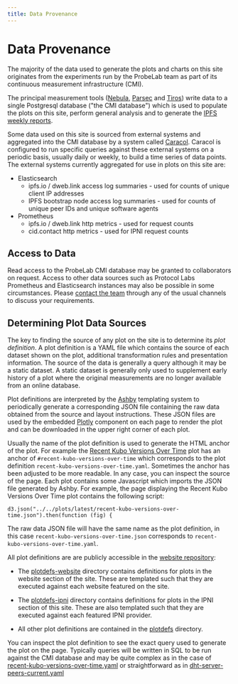```yaml
---
title: Data Provenance
---
```

# Data Provenance

The majority of the data used to generate the plots and charts on this site originates from the experiments run by 
the ProbeLab team as part of its continuous measurement infrastructure (CMI).

The principal measurement tools ([Nebula](/tools/nebula), [Parsec](/tools/parsec) and [Tiros](/tools/tiros)) write 
data to a single Postgresql database ("the CMI database") which is used to populate the plots on this site, 
perform general analysis and to generate the [IPFS weekly reports](https://github.com/protocol/network-measurements/tree/master/reports).

Some data used on this site is sourced from external systems and aggregated into the CMI database by a system called [Caracol](https://github.com/plprobelab/caracol). Caracol is configured to run specific queries against these external systems on a periodic basis, usually daily or weekly, to build
a time series of data points. The external systems currently aggregated for use in plots on this site are:

 - Elasticsearch
   - ipfs.io / dweb.link access log summaries - used for counts of unique client IP addresses 
   - IPFS bootstrap node access log summaries - used for counts of unique peer IDs and unique software agents
 - Prometheus
   - ipfs.io / dweb.link http metrics - used for request counts
   - cid.contact  http metrics - used for IPNI request counts

## Access to Data

Read access to the ProbeLab CMI database may be granted to collaborators on request. Access to other data sources such as
Protocol Labs Prometheus and Elasticsearch instances may also be possible in some circumstances. Please 
[contact the team](/about#contact) through any of the usual channels to discuss your requirements. 

## Determining Plot Data Sources

The key to finding the source of any plot on the site is to determine its _plot definition_. A plot definition is a 
YAML file which contains the source of each dataset shown on the plot, additional transformation rules and presentation information.
The source of the data is generally a query although it may be a static dataset. A static dataset is generally only used to supplement early history of a
plot where the original measurements are no longer available from an online database. 

Plot definitions are interpreted by the [Ashby](https://github.com/plprobelab/ashby) templating system to periodically generate a corresponding JSON file containing the raw data obtained from the source and layout instructions. These JSON files are used by the embedded [Plotly](https://plotly.com/) component on each page to render the plot and can be downloaded in the upper right corner of each plot.

Usually the name of the plot definition is used to generate the HTML anchor of the plot. For example the [Recent Kubo Versions Over Time](/ipfsdht/#recent-kubo-versions-over-time) plot has an anchor of `#recent-kubo-versions-over-time` which corresponds to the plot definition `recent-kubo-versions-over-time.yaml`. Sometimes the anchor has been adjusted to be more readable. In any case, you can inspect the source of the page. Each plot contains some Javascript which imports the JSON file generated by Ashby. For example, the page displaying the Recent Kubo Versions Over Time plot contains the following script:

```
d3.json("../../plots/latest/recent-kubo-versions-over-time.json").then(function (fig) {
```

The raw data JSON file will have the same name as the plot definition, in this case `recent-kubo-versions-over-time.json` corresponds to `recent-kubo-versions-over-time.yaml`.

All plot definitions are are publicly accessible in the [website repository](https://github.com/plprobelab/website/tree/main/config):

 - The [plotdefs-website](https://github.com/plprobelab/website/tree/main/config/plotdefs-website) directory contains definitions for plots in the website section of the site. These are templated such that they are executed against each website featured on the site. 

 - The [plotdefs-ipni](https://github.com/plprobelab/website/tree/main/config/plotdefs-ipni) directory contains definitions for plots in the IPNI section of this site. These are also templated such that they are executed against each featured IPNI provider. 

 - All other plot definitions are contained in the [plotdefs](https://github.com/plprobelab/website/tree/main/config/plotdefs) directory.

You can inspect the plot definition to see the exact query used to generate the plot on the page. Typically queries will be written in SQL to be
run against the CMI database and may be quite complex as in the case of [recent-kubo-versions-over-time.yaml](https://github.com/plprobelab/website/blob/main/config/plotdefs/recent-kubo-versions-over-time.yaml) or straightforward as in [dht-server-peers-current.yaml](https://github.com/plprobelab/website/blob/main/config/plotdefs/dht-server-peers-current.yaml)





